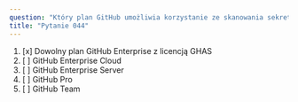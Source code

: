 ```yaml
---
question: "Który plan GitHub umożliwia korzystanie ze skanowania sekretów w prywatnych repozytoriach?"
title: "Pytanie 044"
---
```


1. [x] Dowolny plan GitHub Enterprise z licencją GHAS
1. [ ] GitHub Enterprise Cloud
1. [ ] GitHub Enterprise Server
1. [ ] GitHub Pro
1. [ ] GitHub Team

